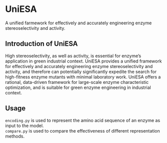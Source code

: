 # UniESA
A unified farmework for effectively and accurately engineering enzyme stereoselectivity and  activity.  

## Introduction of UniESA
High stereoselectivity, as well as activity, is essential for enzyme’s application in green industrial context. UniESA provides a unified framework for effectively and accurately engineering enzyme stereoselectivity and activity, and therefore can potentially significantly expedite the search for high-fitness enzyme mutants with minimal laboratory work. UniESA offers a rational, data-driven framework for large-scale enzyme characteristic optimization, and is suitable for green enzyme engineering in industrial context.

## Usage
`encoding.py`  is used to represent the amino acid sequence of an enzyme as input to the model.  
`compare.py`  is used to compare the effectiveness of different representation methods.
